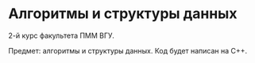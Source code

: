
# Алгоритмы и структуры данных

2-й курс факультета ПММ ВГУ.

Предмет: алгоритмы и структуры данных.
Код будет написан на С++.
